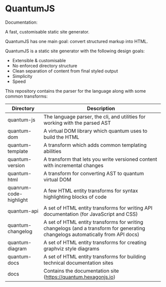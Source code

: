 # QuantumJS

Documentation: <link goes here>

A fast, customisable static site generator.

QuantumJS has one main goal: convert structured markup into HTML.

QuantumJS is a static site generator with the following design goals:

 - Extensible & customisable
 - No enforced directory structure
 - Clean separation of content from final styled output
 - Simplicity
 - Speed

This repository contains the parser for the language along with some common transforms:

|Directory|Description|
|----------|-----------|
| quantum-js | The language parser, the cli, and utilities for working with the parsed AST |
| quantum-dom | A virtual DOM library which quantum uses to build the HTML |
| quantum-template | A transform which adds common templating abilities |
| quantum-version | A transform that lets you write versioned content with incremental changes |
| quantum-html | A transform for converting AST to quantum virtual DOM |
| quanrum-code-highlight | A few HTML entity transforms for syntax highlighting blocks of code |
| quantum-api | A set of HTML entity transforms for writing API documentation (for JavaScript and CSS) |
| quantum-changelog | A set of HTML entity transforms for writing changelogs (and a transform for generating changelogs automatically from API docs) |
| quantum-diagram | A set of HTML entity transforms for creating graphviz style diagrams |
| quantum-docs | A set of HTML entity transforms for building technical documentation sites |
| docs | Contains the documentation site (https://quantum.hexagonjs.io) |
